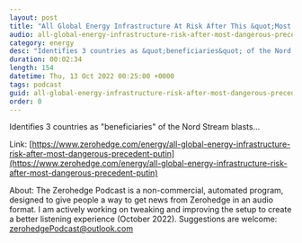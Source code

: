 ```yaml
---
layout: post
title: "All Global Energy Infrastructure At Risk After This &quot;Most Dangerous Precedent&quot;: Putin"
audio: all-global-energy-infrastructure-risk-after-most-dangerous-precedent-putin-0
category: energy
desc: "Identifies 3 countries as &quot;beneficiaries&quot; of the Nord Stream blasts..."
duration: 00:02:34
length: 154
datetime: Thu, 13 Oct 2022 00:25:00 +0000
tags: podcast
guid: all-global-energy-infrastructure-risk-after-most-dangerous-precedent-putin-0
order: 0
---
```

Identifies 3 countries as &quot;beneficiaries&quot; of the Nord Stream blasts...

Link: [https://www.zerohedge.com/energy/all-global-energy-infrastructure-risk-after-most-dangerous-precedent-putin](https://www.zerohedge.com/energy/all-global-energy-infrastructure-risk-after-most-dangerous-precedent-putin)

About: The Zerohedge Podcast is a non-commercial, automated program, designed to give people a way to get news from Zerohedge in an audio format.  I am actively working on tweaking and improving the setup to create a better listening experience (October 2022).  Suggestions are welcome: [zerohedgePodcast@outlook.com](mailto:zerohedgePodcast@outlook.com)